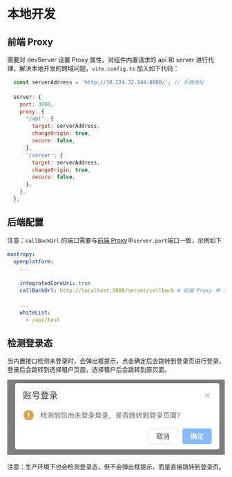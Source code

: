 # 本地开发

## 前端 Proxy

需要对 devServer 设置 Proxy 属性，对组件内置请求的 api 和 server 进行代理，解决本地开发的跨域问题，`vite.config.ts` 加入如下代码：

```js
  const serverAddress = 'http://10.224.32.144:8080/'; // 后端地址

  server: {
    port: 3000,
    proxy: {
      "/api": {
        target: serverAddress,
        changeOrigin: true,
        secure: false,
      },
      '/server': {
        target: serverAddress,
        changeOrigin: true,
        secure: false,
      },
    },
  },
```

## 后端配置

注意：`callBackUrl` 的端口需要与[前端 Proxy](../guide/local.html#前端-proxy)中`server.port`端口一致，示例如下

```yaml
maxtropy:
  openplatform:
    ...

    integratedCoreUri: true
    callBackUrl: http://localhost:3000/server/callback # 前端 Proxy 中 server.port 端口

    ...
    whiteList:
      - /api/test
```

## 检测登录态

当内置接口检测未登录时，会弹出框提示，点击确定后会跳转到登录页进行登录，登录后会跳转到选择租户页面，选择租户后会跳转到原页面。

![loginTip](../public/login-tip-vue.jpg)

注意：生产环境下也会检测登录态，但不会弹出框提示，而是直接跳转到登录页。
